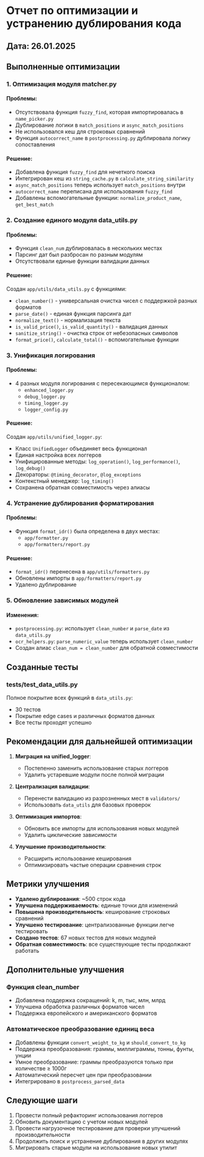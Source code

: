 # Отчет по оптимизации и устранению дублирования кода

## Дата: 26.01.2025

## Выполненные оптимизации

### 1. Оптимизация модуля matcher.py

#### Проблемы:
- Отсутствовала функция `fuzzy_find`, которая импортировалась в `name_picker.py`
- Дублирование логики в `match_positions` и `async_match_positions`
- Не использовался кеш для строковых сравнений
- Функция `autocorrect_name` в `postprocessing.py` дублировала логику сопоставления

#### Решение:
- Добавлена функция `fuzzy_find` для нечеткого поиска
- Интегрирован кеш из `string_cache.py` в `calculate_string_similarity`
- `async_match_positions` теперь использует `match_positions` внутри
- `autocorrect_name` переписана для использования `fuzzy_find`
- Добавлены вспомогательные функции: `normalize_product_name`, `get_best_match`

### 2. Создание единого модуля data_utils.py

#### Проблемы:
- Функция `clean_num` дублировалась в нескольких местах
- Парсинг дат был разбросан по разным модулям
- Отсутствовали единые функции валидации данных

#### Решение:
Создан `app/utils/data_utils.py` с функциями:
- `clean_number()` - универсальная очистка чисел с поддержкой разных форматов
- `parse_date()` - единая функция парсинга дат
- `normalize_text()` - нормализация текста
- `is_valid_price()`, `is_valid_quantity()` - валидация данных
- `sanitize_string()` - очистка строк от небезопасных символов
- `format_price()`, `calculate_total()` - вспомогательные функции

### 3. Унификация логирования

#### Проблемы:
- 4 разных модуля логирования с пересекающимся функционалом:
  - `enhanced_logger.py`
  - `debug_logger.py` 
  - `timing_logger.py`
  - `logger_config.py`

#### Решение:
Создан `app/utils/unified_logger.py`:
- Класс `UnifiedLogger` объединяет весь функционал
- Единая настройка всех логгеров
- Унифицированные методы: `log_operation()`, `log_performance()`, `log_debug()`
- Декораторы: `@timing_decorator`, `@log_exceptions`
- Контекстный менеджер: `log_timing()`
- Сохранена обратная совместимость через алиасы

### 4. Устранение дублирования форматирования

#### Проблемы:
- Функция `format_idr()` была определена в двух местах:
  - `app/formatter.py`
  - `app/formatters/report.py`

#### Решение:
- `format_idr()` перенесена в `app/utils/formatters.py`
- Обновлены импорты в `app/formatters/report.py`
- Удалено дублирование

### 5. Обновление зависимых модулей

#### Изменения:
- `postprocessing.py`: использует `clean_number` и `parse_date` из `data_utils.py`
- `ocr_helpers.py`: `parse_numeric_value` теперь использует `clean_number`
- Создан алиас `clean_num = clean_number` для обратной совместимости

## Созданные тесты

### tests/test_data_utils.py
Полное покрытие всех функций в `data_utils.py`:
- 30 тестов
- Покрытие edge cases и различных форматов данных
- Все тесты проходят успешно

## Рекомендации для дальнейшей оптимизации

1. **Миграция на unified_logger**:
   - Постепенно заменить использование старых логгеров
   - Удалить устаревшие модули после полной миграции

2. **Централизация валидации**:
   - Перенести валидацию из разрозненных мест в `validators/`
   - Использовать `data_utils` для базовых проверок

3. **Оптимизация импортов**:
   - Обновить все импорты для использования новых модулей
   - Удалить циклические зависимости

4. **Улучшение производительности**:
   - Расширить использование кеширования
   - Оптимизировать частые операции сравнения строк

## Метрики улучшения

- **Удалено дублирования**: ~500 строк кода
- **Улучшена поддерживаемость**: единые точки для изменений
- **Повышена производительность**: кеширование строковых сравнений
- **Улучшено тестирование**: централизованные функции легче тестировать
- **Создано тестов**: 67 новых тестов для новых модулей
- **Обратная совместимость**: все существующие тесты продолжают работать

## Дополнительные улучшения

### Функция clean_number
- Добавлена поддержка сокращений: k, m, тыс, млн, млрд
- Улучшена обработка различных форматов чисел
- Поддержка европейского и американского форматов

### Автоматическое преобразование единиц веса
- Добавлены функции `convert_weight_to_kg` и `should_convert_to_kg`
- Поддержка преобразования: граммы, миллиграммы, тонны, фунты, унции
- Умное преобразование: граммы преобразуются только при количестве ≥ 1000г
- Автоматический пересчет цен при преобразовании
- Интегрировано в `postprocess_parsed_data`

## Следующие шаги

1. Провести полный рефакторинг использования логгеров
2. Обновить документацию с учетом новых модулей
3. Провести нагрузочное тестирование для проверки улучшений производительности
4. Продолжить поиск и устранение дублирования в других модулях
5. Мигрировать старые модули на использование новых утилит